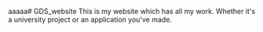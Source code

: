 aaaaa# GDS_website
This is my website which has all my work. Whether it's a university project or an application you've made.
